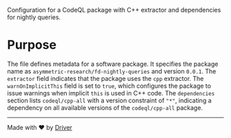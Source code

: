 <!--------------------------------------------------------------------------------->
<!-- IMPORTANT: This file is auto-generated by Driver (https://driver.ai). -------->
<!-- Manual edits may be overwritten on future commits. --------------------------->
<!--------------------------------------------------------------------------------->

Configuration for a CodeQL package with C++ extractor and dependencies for nightly queries.

# Purpose
The file defines metadata for a software package. It specifies the package name as `asymmetric-research/fd-nightly-queries` and version `0.0.1`. The `extractor` field indicates that the package uses the `cpp` extractor. The `warnOnImplicitThis` field is set to `true`, which configures the package to issue warnings when implicit `this` is used in C++ code. The `dependencies` section lists `codeql/cpp-all` with a version constraint of `"*"`, indicating a dependency on all available versions of the `codeql/cpp-all` package.

---
Made with ❤️ by [Driver](https://www.driver.ai/)